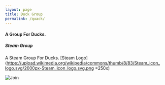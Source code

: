 ```yaml
---
layout: page
title: Duck Group
permalink: /quack/
---
```

#### A Group For Ducks.

##### Steam Group

A Steam Group For Ducks.
[Steam Logo](https://upload.wikimedia.org/wikipedia/commons/thumb/8/83/Steam_icon_logo.svg/2000px-Steam_icon_logo.svg.png =250x)

![Join](http://steamcommunity.com/groups/Duck-Group)
